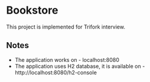 # Bookstore
This project is implemented for Trifork interview.

## Notes 
* The application works on - localhost:8080
* The application uses H2 database, it is available on - http://localhost:8080/h2-console
